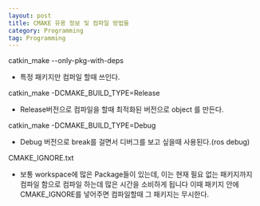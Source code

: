 ```yaml
---
layout: post
title: CMAKE 유용 정보 및 컴파일 방법들
category: Programming
tag: Programming
---
```


catkin_make --only-pkg-with-deps <Package>
- 특정 패키지만 컴퍼일 할때 쓰인다.

catkin_make -DCMAKE_BUILD_TYPE=Release
- Release버전으로 컴파일을 할때 최적화된 버전으로 object 를 만든다.

catkin_make -DCMAKE_BUILD_TYPE=Debug
- Debug 버전으로 break를 걸면서 디버그를 보고 싶을때 사용된다.(ros debug)

CMAKE_IGNORE.txt
- 보통 workspace에 많은 Package들이 있는데, 이는 현재 필요 없는 패키지까지 컴파일 함으로 컴파일 하는데 많은 시간을 소비하게 됩니다 이때 패키지 안에 CMAKE_IGNORE를 넣어주면 컴파일할때 그 패키지는 무시한다.
